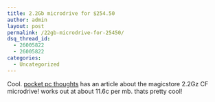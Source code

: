 ```yaml
---
title: 2.2Gb microdrive for $254.50
author: admin
layout: post
permalink: /22gb-microdrive-for-25450/
dsq_thread_id:
  - 26005822
  - 26005822
categories:
  - Uncategorized
---
```

Cool. [pocket pc thoughts][1] has an article about the magicstore 2.2Gz CF microdrive! works out at about 11.6c per mb. thats pretty cool!

 [1]: http://www.pocketpcthoughts.com/index.php?topic_id=17469